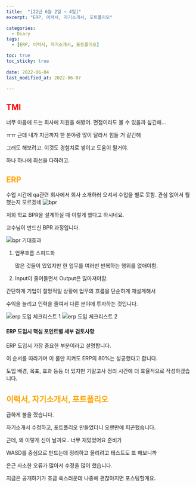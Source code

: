 ```yaml
---
title:  "[22년 6월 2일 ~ 4일]"
excerpt: "ERP, 이력서, 자기소개서, 포트폴리오"

categories:
  - Diary
tags:
  - [ERP, 이력서, 자기소개서, 포트폴리오]

toc: true
toc_sticky: true
 
date: 2022-06-04
last_modified_at: 2022-06-07

---
```

## <span style="color:red">TMI</span>
너무 마음에 드는 회사에 지원을 해봤어. 면접이라도 볼 수 있을까 싶긴해...

ㅠㅠ 근데 내가 지금까지 한 분야랑 많이 달라서 힘들 거 같긴해

그래도 해보려고. 이것도 경험치로 쌓이고 도움이 될거야.

하나 하나에 최선을 다하려고.
## <span style="color:orange">ERP</span>
수업 시간에 qa관련 회사에서 회사 소개하러 오셔서 수업을 별로 못함.
관심 없어서 뭘 했는지 모르겠네
![bpr](https://user-images.githubusercontent.com/102167336/172310779-a235870e-6b23-4a2e-b2bb-df5a820d1b2c.jpg)

저희 학교 BPR을 설계하실 때 이렇게 했다고 하시네요.

교수님이 만드신 BPR 과정입니다.



![bpr 기대효과](https://user-images.githubusercontent.com/102167336/172310887-d81b1294-0648-4bb1-b5dd-6b7c19354f1d.jpg)

1. 업무흐름 스피드화

    많은 것들이 있었지만 한 업무를 여러번 반복하는 행위를 없애야함.

2. Input이 줄어들면서 Output은 많아져야함.

간단하게 기업이 절망적일 상황에 업무의 흐름을 단순하게 재설계해서

수익을 늘리고 인력을 줄여서 다른 분야에 투자하는 것입니다.

![erp 도입 체크리스트 1](https://user-images.githubusercontent.com/102167336/172310438-801bc438-e86b-4bbb-a34d-fbf2f9a0430a.png)
![erp 도입 체크리스트 2](https://user-images.githubusercontent.com/102167336/172310444-df6892eb-df37-4a77-8a17-6e8f112b299a.png)

#### ERP 도입시 핵심 포인트별 세부 검토사항

ERP 도입시 가장 중요한 부분이라고 설명합니다.

이 순서를 따라가며 이 룰만 지켜도 ERP의 80%는 성공했다고 합니다.

도입 배경, 목표, 효과 등등 더 있지만 기말고사 정리 시간에 더 효율적으로 작성하겠습니다.

























## <span style="color:orange">이력서, 자기소개서, 포트폴리오</span>
급하게 불을 껐습니다.

자기소개서 수정하고, 포트폴리오 만들었더니 오랜만에 피곤했습니다.

근데, 왜 이렇게 신이 날까요.. 너무 재밌었어요 준비가

WASD를 중심으로 만드는데 정리하고 올리려고 테스트도 또 해보니까

은근 사소한 오류가 많아서 수정을 많이 했습니다.

지금은 공개하기가 조금 쑥스러운데 나중에 괜찮아지면 포스팅할게요.
